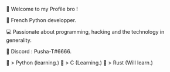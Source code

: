 
 👋 Welcome to my Profile bro !

 🚀  French Python developper.
 
 💻  Passionate about programming, hacking and the technology in generality.
 
 🤝  Discord : Pusha-T#6666.

🔸 > Python (learning.)
🔸 > C (Learning.)
🔸 > Rust (Will learn.)

